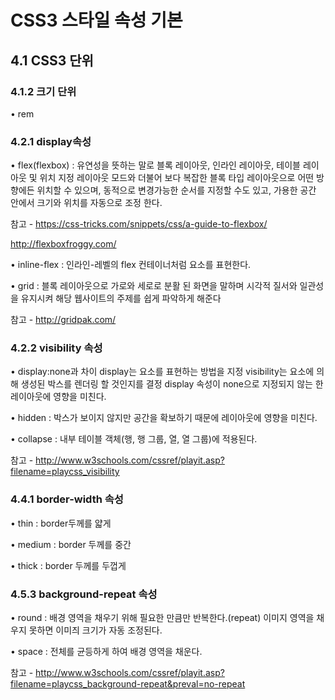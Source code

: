 # CSS3 스타일 속성 기본

## 4.1 CSS3 단위

### 4.1.2 크기 단위
•	rem

### 4.2.1 display속성
•	flex(flexbox) : 유연성을 뜻하는 말로 블록 레이아웃, 인라인 레이아웃, 테이블 레이아웃 및 위치 지정 레이아웃 모드와 더불어 보다 복잡한 블록 타입 레이아웃으로 어떤 방향에든 위치할 수 있으며, 동적으로 변경가능한 순서를 지정할 수도 있고, 가용한 공간 안에서 크기와 위치를 자동으로 조정 한다.

참고 - https://css-tricks.com/snippets/css/a-guide-to-flexbox/

http://flexboxfroggy.com/

•	inline-flex : 인라인-레벨의 flex 컨테이너처럼 요소를 표현한다.

•	grid : 블록 레이아웃으로 가로와 세로로 분활 된 화면을 말하며 시각적 질서와 일관성을 유지시켜 해당 웹사이트의 주제를 쉽게 파악하게 해준다

참고 - http://gridpak.com/

### 4.2.2 visibility 속성
•	display:none과 차이
    display는 요소를 표현하는 방법을 지정 visibility는 요소에 의해 생성된 박스를 렌더링 할 것인지를 결정
    display 속성이 none으로 지정되지 않는 한 레이아웃에 영향을 미친다.
    
•	hidden : 박스가 보이지 않지만 공간을 확보하기 때문에 레이아웃에 영향을 미친다.

•	collapse : 내부 테이블 객체(행, 행 그룹, 열, 열 그룹)에 적용된다. 

참고 - http://www.w3schools.com/cssref/playit.asp?filename=playcss_visibility

### 4.4.1 border-width 속성
•	thin : border두께를 얇게

•	medium : border 두께를 중간

•	thick : border 두께를 두껍게

### 4.5.3 background-repeat 속성
•	round : 배경 영역을 채우기 위해 필요한 만큼만 반복한다.(repeat) 이미지 영역을 채우지 못하면 이미즤 크기가 자동 조정된다.

•	space : 전체를 균등하게 하여 배경 영역을 채운다. 

참고 - http://www.w3schools.com/cssref/playit.asp?filename=playcss_background-repeat&preval=no-repeat
